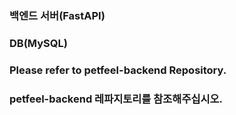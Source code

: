 ### 백엔드 서버(FastAPI)
### DB(MySQL)
### Please refer to petfeel-backend Repository.
### petfeel-backend 레파지토리를 참조해주십시오.
